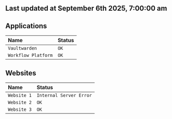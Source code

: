 ## Last updated at September 6th 2025, 7:00:00 am

## Applications

| Name                | Status|
| :------------------ | :---- |
| `Vaultwarden`       | `OK`  |
| `Workflow Platform` | `OK`  |

## Websites

| Name                | Status|
| :------------------ | :---- |
| `Website 1`         | `Internal Server Error`  |
| `Website 2`         | `OK`  |
| `Website 3`         | `OK`  | 